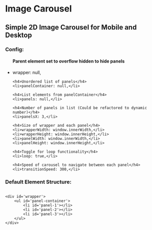 <h1>Image Carousel</h1>
<h2>Simple 2D Image Carousel for Mobile and Desktop</h2>
<h3>Config:</h3>
<ul>
	<h4>Parent element set to overflow hidden to hide panels</h4>
	<li>wrapper: null,</li>

	<h4>Unordered list of panels</h4>
    <li>panelContainer: null,</li>

    <h4>List elements from panelContainer</h4>
    <li>panels: null,</li>

    <h4>Number of panels in list (Could be refactored to dynamic number)</h4>
    <li>panelsX: 3,</li>       

    <h4>Size of wrapper and each panel</h4>
    <li>wrapperWidth: window.innerWidth,</li>
    <li>wrapperHeight: window.innerHeight,</li>
    <li>panelWidth: window.innerWidth,</li>
    <li>panelHeight: window.innerHeight,</li>

    <h4>Toggle for loop functionality</h4>
    <li>loop: true,</li>

    <h4>Speed of carousel to navigate between each panel</h4>
    <li>transitionSpeed: 300,</li>
</ul>

<h3>Default Element Structure:</h3>
<pre><code>
&lt;div id='wrapper'&gt;
    &lt;ul id='panel-container'&gt;
        &lt;li id='panel-1'&gt;&lt;/li&gt;
        &lt;li id='panel-2'&gt;&lt;/li&gt;
        &lt;li id='panel-3'&gt;&lt;/li&gt;
    &lt;/ul&gt;
&lt;/div&gt;
</code></pre>